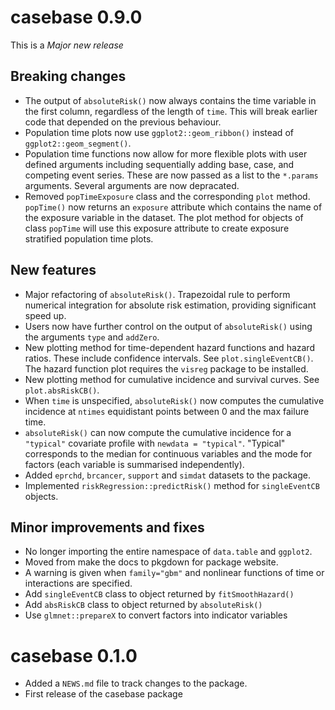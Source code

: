 # casebase 0.9.0

This is a *Major new release*

## Breaking changes

* The output of `absoluteRisk()` now always contains the time variable in the first column, regardless of the length of `time`. This will break earlier code that depended on the previous behaviour.
* Population time plots now use `ggplot2::geom_ribbon()` instead of `ggplot2::geom_segment()`. 
* Population time functions now allow for more flexible plots with user defined arguments including sequentially adding base, case, and competing event series. These are now passed as a list to the `*.params` arguments. Several arguments are now depracated. 
* Removed `popTimeExposure` class and the corresponding `plot` method. `popTime()` now returns an `exposure` attribute which contains the name of the exposure variable in the dataset. The plot method for objects of class `popTime` will use this exposure attribute to create exposure stratified population time plots.

## New features

* Major refactoring of `absoluteRisk()`. Trapezoidal rule to perform numerical integration for absolute risk estimation, providing significant speed up.
* Users now have further control on the output of `absoluteRisk()` using the arguments `type` and `addZero`.
* New plotting method for time-dependent hazard functions and hazard ratios. These include confidence intervals. See `plot.singleEventCB()`. The hazard function plot requires the `visreg` package to be installed. 
* New plotting method for cumulative incidence and survival curves. See `plot.absRiskCB()`.
* When `time` is unspecified, `absoluteRisk()` now computes the cumulative incidence at `ntimes` equidistant points between 0 and the max failure time.
* `absoluteRisk()` can now compute the cumulative incidence for a `"typical"` covariate profile with `newdata = "typical"`. "Typical" corresponds to the median for continuous variables and the mode for factors (each variable is summarised independently).
* Added `eprchd`, `brcancer`, `support` and `simdat` datasets to the package. 
* Implemented `riskRegression::predictRisk()` method for `singleEventCB` objects.
 
## Minor improvements and fixes

* No longer importing the entire namespace of `data.table` and `ggplot2`. 
* Moved from make the docs to pkgdown for package website.
* A warning is given when `family="gbm"` and nonlinear functions of time or interactions are specified.
* Add `singleEventCB` class to object returned by `fitSmoothHazard()`
* Add `absRiskCB` class to object returned by `absoluteRisk()`
* Use `glmnet::prepareX` to convert factors into indicator variables


# casebase 0.1.0

* Added a `NEWS.md` file to track changes to the package.
* First release of the casebase package


